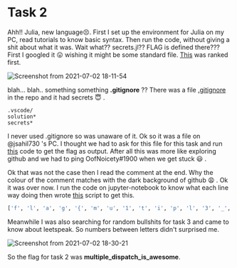 # Task 2

Ahh!!  Julia, new language:persevere:. First I set up the environment for Julia on my PC, read tutorials to know basic syntax. Then run the code, without giving a shit about what it was. Wait what?? secrets.jl?? FLAG is defined there??? First I googled it :stuck_out_tongue: wishing it might be some standard file. [This](https://geniejl.readthedocs.io/en/latest/documentation/14--The_Secrets_File/) was ranked first.

![Screenshot from 2021-07-02 18-11-54](https://github.com/geekyuttu/csec-convener-assignment/blob/main/task2/Screenshot%20from%202021-07-02%2018-11-54.png)

blah... blah.. something something  **.gitignore** ?? There was a file [.gitignore](https://github.com/CSEA-IITB/Assignment/blob/main/.gitignore) in the repo and it had secrets :innocent: . 

```
.vscode/
solution*
secrets*
```

I never used .gitignore so was unaware of it. Ok so it was a file on @jsahil730 's PC. I thought we had to ask for this file for this task and run [this](https://github.com/geekyuttu/csec-convener-assignment/blob/main/task2/challenge.jl) code to get the flag as output. After all this was more like exploring github and we had to ping OofNoicety#1900 when we get stuck :smiley: . 

Ok that was not the case then I read the comment at the end. Why the colour of the comment matches with the dark background of github :weary: . Ok it was over now. I run the code on jupyter-notebook to know what each line way doing then wrote [this](https://github.com/geekyuttu/csec-convener-assignment/blob/main/task2/script.py) script to get this.

```bash
['f', 'l', 'a', 'g', '{', 'm', 'u', '1', 't', 'i', 'p', 'l', '3', '_', 'd', 'i', '5', 'p', '4', 't', 'c', 'h', '_', '1', 's', '_', '4', 'w', 'e', '5', '0', 'm', 'e', '}']
```

Meanwhile I was also searching for random bullshits for task 3 and came to know about leetspeak. So numbers between letters didn't surprised me. 

![Screenshot from 2021-07-02 18-30-21](https://github.com/geekyuttu/csec-convener-assignment/blob/main/task2/Screenshot%20from%202021-07-02%2018-30-21.png)

So the flag for task 2 was **multiple_dispatch_is_awesome**.
